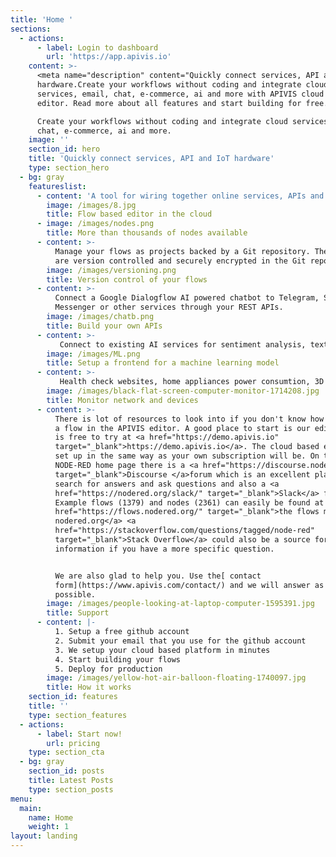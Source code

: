 ```yaml
---
title: 'Home '
sections:
  - actions:
      - label: Login to dashboard
        url: 'https://app.apivis.io'
    content: >-
      <meta name="description" content="Quickly connect services, API and IoT
      hardware.Create your workflows without coding and integrate cloud
      services, email, chat, e-commerce, ai and more with APIVIS cloud based
      editor. Read more about all features and start building for free.">

      Create your workflows without coding and integrate cloud services, email,
      chat, e-commerce, ai and more.
    image: ''
    section_id: hero
    title: 'Quickly connect services, API and IoT hardware'
    type: section_hero
  - bg: gray
    featureslist:
      - content: 'A tool for wiring together online services, APIs and hardware devices.'
        image: /images/8.jpg
        title: Flow based editor in the cloud
      - image: /images/nodes.png
        title: More than thousands of nodes available
      - content: >-
          Manage your flows as projects backed by a Git repository. The flows
          are version controlled and securely encrypted in the Git repository.
        image: /images/versioning.png
        title: Version control of your flows
      - content: >-
          Connect a Google Dialogflow AI powered chatbot to Telegram, Slack,
          Messenger or other services through your REST APIs.
        image: /images/chatb.png
        title: Build your own APIs
      - content: >-
           Connect to existing AI services for sentiment analysis, text to speech, <a href="https://demo.apivis.io/#flow/6a5b4031.e43fb" target="_blank">object detection</a> or            your own custom models using <a href="https://nodered.apivis.io/#flow/5fa11f1a.5c106" target="_blank">Python</a> or javascript or R and make them available from a                javascript application <a href="https://www.apivis.com/posts/make-a-front-end-ui-for-a-weather-service/" target="_blank">frontend</a>.
        image: /images/ML.png
        title: Setup a frontend for a machine learning model
      - content: >-
           Health check websites, home appliances power consumtion, 3D printer or other devices.
        image: /images/black-flat-screen-computer-monitor-1714208.jpg
        title: Monitor network and devices
      - content: >-
          There is lot of resources to look into if you don't know how to build
          a flow in the APIVIS editor. A good place to start is our editor that
          is free to try at <a href="https://demo.apivis.io"
          target="_blank">https://demo.apivis.io</a>. The cloud based editor is
          set up in the same way as your own subscription will be. On the
          NODE-RED home page there is a <a href="https://discourse.nodered.org/"
          target="_blank">Discourse </a>forum which is an excellent place to
          search for answers and ask questions and also a <a
          href="https://nodered.org/slack/" target="_blank">Slack</a> forum.
          Example flows (1379) and nodes (2361) can easily be found at <a
          href="https://flows.nodered.org/" target="_blank">the flows menu on
          nodered.org</a> <a
          href="https://stackoverflow.com/questions/tagged/node-red"
          target="_blank">Stack Overflow</a> could also be a source for
          information if you have a more specific question.


          We are also glad to help you. Use the[ contact
          form](https://www.apivis.com/contact/) and we will answer as soon as
          possible.
        image: /images/people-looking-at-laptop-computer-1595391.jpg
        title: Support
      - content: |-
          1. Setup a free github account
          2. Submit your email that you use for the github account
          3. We setup your cloud based platform in minutes
          4. Start building your flows
          5. Deploy for production
        image: /images/yellow-hot-air-balloon-floating-1740097.jpg
        title: How it works
    section_id: features
    title: ''
    type: section_features
  - actions:
      - label: Start now!
        url: pricing
    type: section_cta
  - bg: gray
    section_id: posts
    title: Latest Posts
    type: section_posts
menu:
  main:
    name: Home
    weight: 1
layout: landing
---
```

